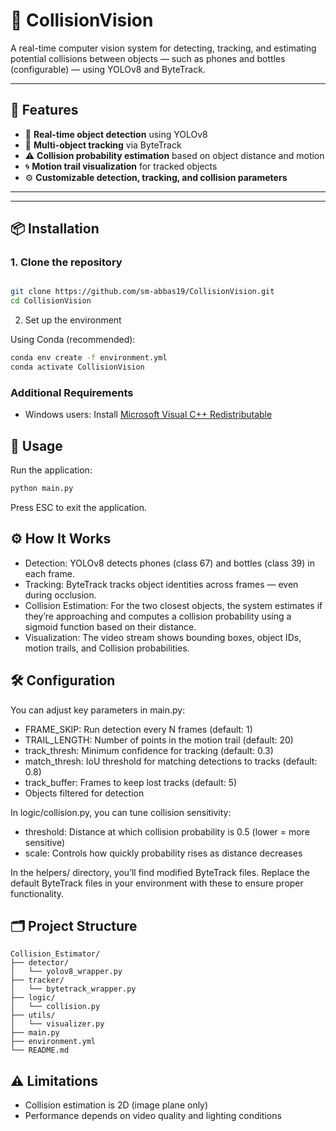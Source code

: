 # 🚨 CollisionVision

A real-time computer vision system for detecting, tracking, and estimating potential collisions between objects — such as phones and bottles (configurable) — using YOLOv8 and ByteTrack.

---

## 🔧 Features

- 🧠 **Real-time object detection** using YOLOv8  
- 🎯 **Multi-object tracking** via ByteTrack  
- ⚠️ **Collision probability estimation** based on object distance and motion  
- 🌀 **Motion trail visualization** for tracked objects  
- ⚙️ **Customizable detection, tracking, and collision parameters**

---



---

## 📦 Installation

### 1. Clone the repository

```bash

git clone https://github.com/sm-abbas19/CollisionVision.git
cd CollisionVision

```

2. Set up the environment

   
Using Conda (recommended):
```bash
conda env create -f environment.yml
conda activate CollisionVision
```

### Additional Requirements

- Windows users: Install [Microsoft Visual C++ Redistributable](https://aka.ms/vs/17/release/vc_redist.x64.exe)

## 🚀 Usage
Run the application:
```bash
python main.py
```
Press ESC to exit the application.


## ⚙️ How It Works

- Detection: YOLOv8 detects phones (class 67) and bottles (class 39) in each frame.
- Tracking: ByteTrack tracks object identities across frames — even during occlusion.
- Collision Estimation: For the two closest objects, the system estimates if they’re approaching and computes a collision probability using a sigmoid function based on their distance.
- Visualization: The video stream shows bounding boxes, object IDs, motion trails, and Collision probabilities.



## 🛠️ Configuration

You can adjust key parameters in main.py:

- FRAME_SKIP: Run detection every N frames (default: 1)
- TRAIL_LENGTH: Number of points in the motion trail (default: 20)
- track_thresh: Minimum confidence for tracking (default: 0.3)
- match_thresh: IoU threshold for matching detections to tracks (default: 0.8)
- track_buffer: Frames to keep lost tracks (default: 5)
- Objects filtered for detection

In logic/collision.py, you can tune collision sensitivity:

- threshold: Distance at which collision probability is 0.5 (lower = more sensitive)
- scale: Controls how quickly probability rises as distance decreases

In the helpers/ directory, you’ll find modified ByteTrack files. Replace the default ByteTrack files in your environment with these to ensure proper functionality.

## 🗂️ Project Structure
```
Collision_Estimator/
├── detector/
│   └── yolov8_wrapper.py
├── tracker/
│   └── bytetrack_wrapper.py
├── logic/
│   └── collision.py
├── utils/
│   └── visualizer.py
├── main.py
├── environment.yml
└── README.md
```


## ⚠️ Limitations

- Collision estimation is 2D (image plane only)
- Performance depends on video quality and lighting conditions
